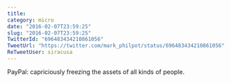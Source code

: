 ```yaml
---
title: 
category: micro
date: "2016-02-07T23:59:25"
slug: "2016-02-07T23:59:25"
TwitterId: "696483434210861056"
TweetUrl: "https://twitter.com/mark_philpot/status/696483434210861056"
ReTweetUser: siracusa
---
```


<i class="fa fa-retweet" aria-hidden="true"></i> PayPal: capriciously freezing
the assets of all kinds of people.
